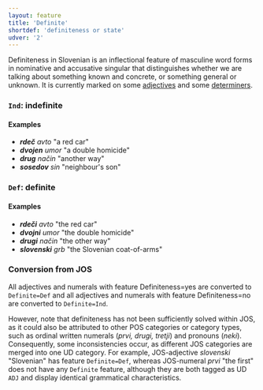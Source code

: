 ```yaml
---
layout: feature
title: 'Definite'
shortdef: 'definiteness or state'
udver: '2'
---
```


Definiteness in Slovenian is an inflectional feature of masculine word forms in nominative and accusative singular that distinguishes whether we are talking about something known and concrete, or something general or unknown. It is currently marked on some [adjectives](ADJ) and some [determiners](DET).

### <a name="Ind">`Ind`</a>: indefinite

#### Examples

* _<b>rdeč</b> avto_ "a red car"
* _<b>dvojen</b> umor_ "a double homicide"
* _<b>drug</b> način_ "another way"
* _<b>sosedov</b> sin_ "neighbour's son"

### <a name="Def">`Def`</a>: definite

#### Examples

* _<b>rdeči</b> avto_ "the red car"
* _<b>dvojni</b> umor_ "the double homicide"
* _<b>drugi</b> način_ "the other way"
* _<b>slovenski</b> grb_ "the Slovenian coat-of-arms"

### Conversion from JOS

All adjectives and numerals with feature Definiteness=yes are converted to `Definite=Def` and all adjectives and numerals with feature Definiteness=no are converted to `Definite=Ind`.

However, note that definiteness has not been sufficiently solved within JOS, as it could also be attributed to other POS categories or category types, such as ordinal written numerals (_prvi, drugi, tretji_) and pronouns (_neki_). Consequently, some inconsistencies occur, as different JOS categories are merged into one UD category. For example, JOS-adjective _slovenski_ "Slovenian" has feature `Definite=Def`, whereas JOS-numeral _prvi_ "the first" does not have any `Definite` feature, although they are both tagged as UD `ADJ` and display identical grammatical characteristics.
<!-- Interlanguage links updated Po lis 14 15:34:43 CET 2022 -->
